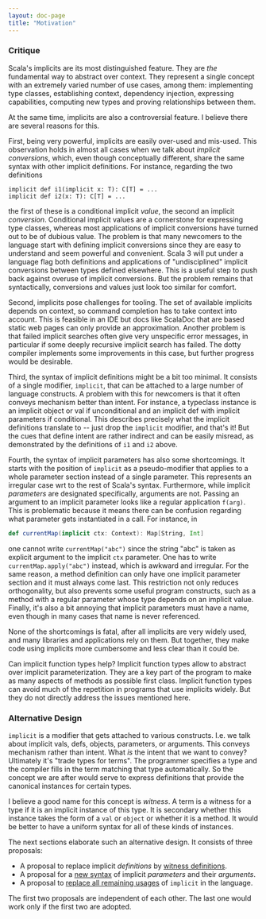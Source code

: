```yaml
---
layout: doc-page
title: "Motivation"
---
```


### Critique

Scala's implicits are its most distinguished feature. They are _the_ fundamental way to abstract over context. They represent a single concept with an extremely varied number of use cases, among them: implementing type classes, establishing context, dependency injection, expressing capabilities, computing new types and proving relationships between them.

At the same time, implicits are also a controversial feature. I believe there are several reasons for this.

First, being very powerful, implicits are easily over-used and mis-used. This observation holds in almost all cases when we talk about _implicit conversions_, which, even though conceptually different, share the same syntax with other implicit definitions. For instance,
regarding the two definitions

    implicit def i1(implicit x: T): C[T] = ...
    implicit def i2(x: T): C[T] = ...

the first of these is a conditional implicit _value_, the second an implicit _conversion_. Conditional implicit values are a cornerstone for expressing type classes, whereas most applications of implicit conversions have turned out to be of dubious value. The problem is that many newcomers to the language start with defining implicit conversions since they are easy to understand and seem powerful and convenient. Scala 3 will put under a language flag both definitions and applications of "undisciplined" implicit conversions between types defined elsewhere. This is a useful step to push back against overuse of implicit conversions. But the problem remains that syntactically, conversions and values just look too similar for comfort.

Second, implicits pose challenges for tooling. The set of available implicits depends on context, so command completion has to take context into account. This is feasible in an IDE but docs like ScalaDoc that are based static web pages can only provide an approximation. Another problem is that failed implicit searches often give very unspecific error messages, in particular if some deeply recursive implicit search has failed. The dotty compiler implements some improvements in this case, but further progress would be desirable.

Third, the syntax of implicit definitions might be a bit too minimal. It consists of a single modifier, `implicit`, that can be attached to a large number of language constructs. A problem with this for newcomers is that it often conveys mechanism better than intent. For instance, a typeclass instance is an implicit object or val if unconditional and an implicit def with implicit parameters if conditional. This describes precisely what the implicit definitions translate to -- just drop the `implicit` modifier, and that's it! But the cues that define intent are rather indirect and can be easily misread, as demonstrated by the definitions of `i1` and `i2` above.

Fourth, the syntax of implicit parameters has also some shortcomings. It starts with the position of `implicit` as a pseudo-modifier that applies to a whole parameter section instead of a single parameter. This represents an irregular case wrt to the rest of Scala's syntax. Furthermore, while implicit _parameters_ are designated specifically, arguments are not. Passing an argument to an implicit parameter looks like a regular application `f(arg)`. This is problematic because it means there can be confusion regarding what parameter gets instantiated in a call. For instance, in
```scala
def currentMap(implicit ctx: Context): Map[String, Int]
```
one cannot write `currentMap("abc")` since the string "abc" is taken as explicit argument to the implicit `ctx` parameter. One has to write `currentMap.apply("abc")` instead, which is awkward and irregular. For the same reason, a method definition can only have one implicit parameter section and it must always come last. This restriction not only reduces orthogonality, but also prevents some useful program constructs, such as a method with a regular parameter whose type depends on an implicit value. Finally, it's also a bit annoying that implicit parameters must have a name, even though in many cases that name is never referenced.

None of the shortcomings is fatal, after all implicits are very widely used, and many libraries and applications rely on them. But together, they make code using implicits more cumbersome and less clear than it could be.

Can implicit function types help? Implicit function types allow to abstract over implicit parameterization. They are a key part of the program to make as many aspects of methods as possible first class. Implicit function types can avoid much of the repetition in programs that use implicits widely. But they do not directly address the issues mentioned here.

### Alternative Design

`implicit` is a modifier that gets attached to various constructs. I.e. we talk about implicit vals, defs, objects, parameters, or arguments. This conveys mechanism rather than intent. What _is_ the intent that we want to convey? Ultimately it's "trade types for terms". The programmer specifies a type and the compiler fills in the term matching that type automatically. So the concept we are after would serve to express definitions that provide the canonical instances for certain types.

I believe a good name for this concept is _witness_. A term is a witness for a type if it is an implicit instance of this type. It is secondary whether this instance takes the form of a `val` or `object` or whether it is a method. It would be better to have a uniform syntax for all of these kinds of instances.

The next sections elaborate such an alternative design. It consists of three proposals:

 - A proposal to replace implicit _definitions_ by [witness definitions](./witnesses.html).
 - A proposal for a [new syntax](./witness-params.html) of implicit _parameters_ and their _arguments_.
 - A proposal to [replace all remaining usages](./replacing-implicits) of `implicit` in the language.

The first two proposals are independent of each other. The last one would work only if the first two are adopted.
